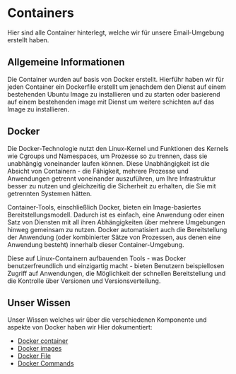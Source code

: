 # Containers
Hier sind alle Container hinterlegt, welche wir für unsere Email-Umgebung erstellt haben.

## Allgemeine Informationen
Die Container wurden auf basis von Docker erstellt. Hierführ haben wir für jeden Container ein Dockerfile erstellt um jenachdem den Dienst auf einem bestehenden Ubuntu Image zu installieren und zu starten oder basierend auf einem bestehenden image mit Dienst um weitere schichten auf das Image zu installieren.

## Docker 
Die Docker-Technologie nutzt den Linux-Kernel und Funktionen des Kernels wie Cgroups und Namespaces, um Prozesse so zu trennen, dass sie unabhängig voneinander laufen können. Diese Unabhängigkeit ist die Absicht von Containern - die Fähigkeit, mehrere Prozesse und Anwendungen getrennt voneinander auszuführen, um Ihre Infrastruktur besser zu nutzen und gleichzeitig die Sicherheit zu erhalten, die Sie mit getrennten Systemen hätten.

Container-Tools, einschließlich Docker, bieten ein Image-basiertes Bereitstellungsmodell. Dadurch ist es einfach, eine Anwendung oder einen Satz von Diensten mit all ihren Abhängigkeiten über mehrere Umgebungen hinweg gemeinsam zu nutzen. Docker automatisiert auch die Bereitstellung der Anwendung (oder kombinierter Sätze von Prozessen, aus denen eine Anwendung besteht) innerhalb dieser Container-Umgebung.

Diese auf Linux-Containern aufbauenden Tools - was Docker benutzerfreundlich und einzigartig macht - bieten Benutzern beispiellosen Zugriff auf Anwendungen, die Möglichkeit der schnellen Bereitstellung und die Kontrolle über Versionen und Versionsverteilung.

## Unser Wissen 
Unser Wissen welches wir über die verschiedenen Komponente und aspekte von Docker haben wir Hier dokumentiert:

* [Docker container](./docker-doku/container.md)
* [Docker images](./docker-doku/images.md)
* [Docker File](./docker-doku/dockerfile.md)
* [Docker Commands](./docker-doku/commands.md)

